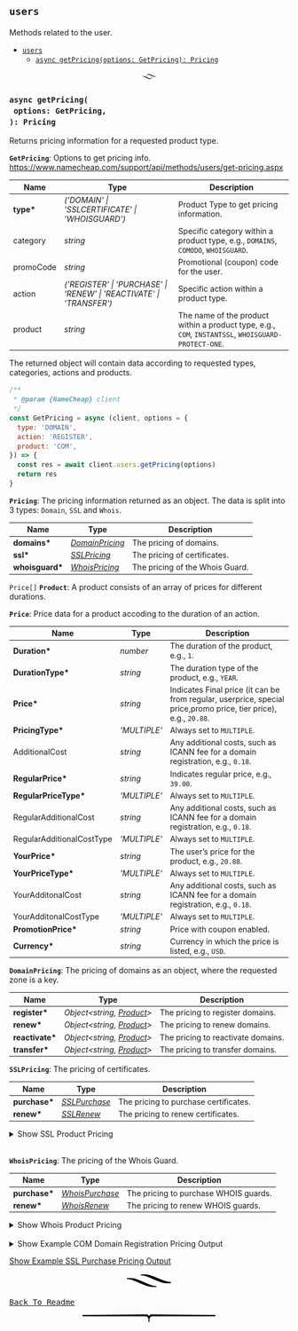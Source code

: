 ## `users`

Methods related to the user.

- [`users`](#users)
  * [`async getPricing(options: GetPricing): Pricing`](#async-getpricingoptions-getpricing-pricing)

<p align="center"><a href="#table-of-contents"><img src="/.documentary/section-breaks/0.svg?sanitize=true" width="25"></a></p>

### `async getPricing(`<br/>&nbsp;&nbsp;`options: GetPricing,`<br/>`): Pricing`

Returns pricing information for a requested product type.

__<a name="type-getpricing">`GetPricing`</a>__: Options to get pricing info. https://www.namecheap.com/support/api/methods/users/get-pricing.aspx

|   Name    |                                     Type                                     |                                             Description                                             |
| --------- | ---------------------------------------------------------------------------- | --------------------------------------------------------------------------------------------------- |
| __type*__ | <em>('DOMAIN' \| 'SSLCERTIFICATE' \| 'WHOISGUARD')</em>                      | Product Type to get pricing information.                                                            |
| category  | <em>string</em>                                                              | Specific category within a product type, e.g., `DOMAINS`, `COMODO`, `WHOISGUARD`.                   |
| promoCode | <em>string</em>                                                              | Promotional (coupon) code for the user.                                                             |
| action    | <em>('REGISTER' \| 'PURCHASE' \| 'RENEW' \| 'REACTIVATE' \| 'TRANSFER')</em> | Specific action within a product type.                                                              |
| product   | <em>string</em>                                                              | The name of the product within a product type, e.g., `COM`, `INSTANTSSL`, `WHOISGUARD-PROTECT-ONE`. |

The returned object will contain data according to requested types, categories, actions and products.

```js
/**
 * @param {NameCheap} client
 */
const GetPricing = async (client, options = {
  type: 'DOMAIN',
  action: 'REGISTER',
  product: 'COM',
}) => {
  const res = await client.users.getPricing(options)
  return res
}
```

__<a name="type-pricing">`Pricing`</a>__: The pricing information returned as an object. The data is split into 3 types: `Domain`, `SSL` and `Whois`.

|      Name       |                                                                   Type                                                                   |           Description           |
| --------------- | ---------------------------------------------------------------------------------------------------------------------------------------- | ------------------------------- |
| __domains*__    | <em><a href="#type-domainpricing" title="The pricing of domains as an object, where the requested zone is a key.">DomainPricing</a></em> | The pricing of domains.         |
| __ssl*__        | <em><a href="#type-sslpricing" title="The pricing of certificates.">SSLPricing</a></em>                                                  | The pricing of certificates.    |
| __whoisguard*__ | <em><a href="#type-whoispricing" title="The pricing of the Whois Guard.">WhoisPricing</a></em>                                           | The pricing of the Whois Guard. |

`Price[]` __<a name="type-product">`Product`</a>__: A product consists of an array of prices for different durations.

__<a name="type-price">`Price`</a>__: Price data for a product accoding to the duration of an action.

|           Name            |        Type         |                                                   Description                                                    |
| ------------------------- | ------------------- | ---------------------------------------------------------------------------------------------------------------- |
| __Duration*__             | <em>number</em>     | The duration of the product, e.g., `1`.                                                                          |
| __DurationType*__         | <em>string</em>     | The duration type of the product, e.g., `YEAR`.                                                                  |
| __Price*__                | <em>string</em>     | Indicates Final price (it can be from regular, userprice, special price,promo price, tier price), e.g., `20.88`. |
| __PricingType*__          | <em>'MULTIPLE'</em> | Always set to `MULTIPLE`.                                                                                        |
| AdditionalCost            | <em>string</em>     | Any additional costs, such as ICANN fee for a domain registration, e.g., `0.18`.                                 |
| __RegularPrice*__         | <em>string</em>     | Indicates regular price, e.g., `39.00`.                                                                          |
| __RegularPriceType*__     | <em>'MULTIPLE'</em> | Always set to `MULTIPLE`.                                                                                        |
| RegularAdditionalCost     | <em>string</em>     | Any additional costs, such as ICANN fee for a domain registration, e.g., `0.18`.                                 |
| RegularAdditionalCostType | <em>'MULTIPLE'</em> | Always set to `MULTIPLE`.                                                                                        |
| __YourPrice*__            | <em>string</em>     | The user’s price for the product, e.g., `20.88`.                                                                 |
| __YourPriceType*__        | <em>'MULTIPLE'</em> | Always set to `MULTIPLE`.                                                                                        |
| YourAdditonalCost         | <em>string</em>     | Any additional costs, such as ICANN fee for a domain registration, e.g., `0.18`.                                 |
| YourAdditonalCostType     | <em>'MULTIPLE'</em> | Always set to `MULTIPLE`.                                                                                        |
| __PromotionPrice*__       | <em>string</em>     | Price with coupon enabled.                                                                                       |
| __Currency*__             | <em>string</em>     | Currency in which the price is listed, e.g., `USD`.                                                              |

__<a name="type-domainpricing">`DomainPricing`</a>__: The pricing of domains as an object, where the requested zone is a key.

|      Name       |                                                                     Type                                                                     |            Description             |
| --------------- | -------------------------------------------------------------------------------------------------------------------------------------------- | ---------------------------------- |
| __register*__   | <em>Object&lt;string, <a href="#type-product" title="A product consists of an array of prices for different durations.">Product</a>&gt;</em> | The pricing to register domains.   |
| __renew*__      | <em>Object&lt;string, <a href="#type-product" title="A product consists of an array of prices for different durations.">Product</a>&gt;</em> | The pricing to renew domains.      |
| __reactivate*__ | <em>Object&lt;string, <a href="#type-product" title="A product consists of an array of prices for different durations.">Product</a>&gt;</em> | The pricing to reactivate domains. |
| __transfer*__   | <em>Object&lt;string, <a href="#type-product" title="A product consists of an array of prices for different durations.">Product</a>&gt;</em> | The pricing to transfer domains.   |

__<a name="type-sslpricing">`SSLPricing`</a>__: The pricing of certificates.

|     Name      |                                                Type                                                |              Description              |
| ------------- | -------------------------------------------------------------------------------------------------- | ------------------------------------- |
| __purchase*__ | <em><a href="#type-sslpurchase" title="The pricing to purchase certificates.">SSLPurchase</a></em> | The pricing to purchase certificates. |
| __renew*__    | <em><a href="#type-sslrenew" title="The pricing to renew certificates.">SSLRenew</a></em>          | The pricing to renew certificates.    |

<details>
<summary>Show SSL Product Pricing</summary>

__<a name="type-sslpurchase">`SSLPurchase`</a>__: The pricing to purchase certificates.

|                     Name                     |                                                          Type                                                          |                                                                    Description                                                                    |
| -------------------------------------------- | ---------------------------------------------------------------------------------------------------------------------- | ------------------------------------------------------------------------------------------------------------------------------------------------- |
| __instantssl*__                              | <em><a href="#type-product" title="A product consists of an array of prices for different durations.">Product</a></em> | _InstantSSL_ https://www.namecheap.com/security/ssl-certificates/comodo/instantssl.aspx. 1-year purchase: `20.88 USD`                             |
| __positivessl*__                             | <em><a href="#type-product" title="A product consists of an array of prices for different durations.">Product</a></em> | _PositiveSSL_ https://www.namecheap.com/security/ssl-certificates/comodo/positivessl.aspx. 1-year purchase: `8.88 USD`                            |
| __positivesslWildcard*__                     | <em><a href="#type-product" title="A product consists of an array of prices for different durations.">Product</a></em> | _PositiveSSL Wildcard_ https://www.namecheap.com/security/ssl-certificates/comodo/positivessl-wildcard.aspx. 1-year purchase: `76.88 USD`         |
| __premiumssl*__                              | <em><a href="#type-product" title="A product consists of an array of prices for different durations.">Product</a></em> | _PremiumSSL_ https://www.namecheap.com/security/ssl-certificates/comodo/premiumssl.aspx. 1-year purchase: `79.00 USD`                             |
| __quicksslPremium*__                         | <em><a href="#type-product" title="A product consists of an array of prices for different durations.">Product</a></em> | 1-year purchase: `56.88 USD`                                                                                                                      |
| __rapidssl*__                                | <em><a href="#type-product" title="A product consists of an array of prices for different durations.">Product</a></em> | 1-year purchase: `10.95 USD`                                                                                                                      |
| __rapidsslWildcard*__                        | <em><a href="#type-product" title="A product consists of an array of prices for different durations.">Product</a></em> | 1-year purchase: `148.88 USD`                                                                                                                     |
| __secureSite*__                              | <em><a href="#type-product" title="A product consists of an array of prices for different durations.">Product</a></em> | 1-year purchase: `285.88 USD`                                                                                                                     |
| __secureSitePro*__                           | <em><a href="#type-product" title="A product consists of an array of prices for different durations.">Product</a></em> | 1-year purchase: `675.88 USD`                                                                                                                     |
| __secureSiteProWithEv*__                     | <em><a href="#type-product" title="A product consists of an array of prices for different durations.">Product</a></em> | 1-year purchase: `961.88 USD`                                                                                                                     |
| __secureSiteWithEv*__                        | <em><a href="#type-product" title="A product consists of an array of prices for different durations.">Product</a></em> | 1-year purchase: `666.88 USD`                                                                                                                     |
| __trueBusinessid*__                          | <em><a href="#type-product" title="A product consists of an array of prices for different durations.">Product</a></em> | 1-year purchase: `98.00 USD`                                                                                                                      |
| __trueBusinessidWildcard*__                  | <em><a href="#type-product" title="A product consists of an array of prices for different durations.">Product</a></em> | 1-year purchase: `389.00 USD`                                                                                                                     |
| __trueBusinessidWithEv*__                    | <em><a href="#type-product" title="A product consists of an array of prices for different durations.">Product</a></em> | 1-year purchase: `179.00 USD`                                                                                                                     |
| __premiumsslWildcard*__                      | <em><a href="#type-product" title="A product consists of an array of prices for different durations.">Product</a></em> | _PremiumSSL Wildcard_ https://www.namecheap.com/security/ssl-certificates/comodo/premiumssl-wildcard.aspx. 1-year purchase: `169.00 USD`          |
| __essentialssl*__                            | <em><a href="#type-product" title="A product consists of an array of prices for different durations.">Product</a></em> | _EssentialSSL_ https://www.namecheap.com/security/ssl-certificates/comodo/essentialssl.aspx. 1-year purchase: `18.88 USD`                         |
| __essentialsslWildcard*__                    | <em><a href="#type-product" title="A product consists of an array of prices for different durations.">Product</a></em> | _EssentialSSL Wildcard_ https://www.namecheap.com/security/ssl-certificates/comodo/essentialssl-wildcard.aspx. 1-year purchase: `74.88 USD`       |
| __evSsl*__                                   | <em><a href="#type-product" title="A product consists of an array of prices for different durations.">Product</a></em> | _EV SSL_ https://www.namecheap.com/security/ssl-certificates/comodo/ev.aspx. 1-year purchase: `78.88 USD`                                         |
| __instantsslPro*__                           | <em><a href="#type-product" title="A product consists of an array of prices for different durations.">Product</a></em> | _InstantSSL Pro_ https://www.namecheap.com/security/ssl-certificates/comodo/instantssl-pro.aspx. 1-year purchase: `38.88 USD`                     |
| __ssl123*__                                  | <em><a href="#type-product" title="A product consists of an array of prices for different durations.">Product</a></em> | 1-year purchase: `39.00 USD`                                                                                                                      |
| __sslWebServer*__                            | <em><a href="#type-product" title="A product consists of an array of prices for different durations.">Product</a></em> | 1-year purchase: `88.88 USD`                                                                                                                      |
| __sslWebserverEv*__                          | <em><a href="#type-product" title="A product consists of an array of prices for different durations.">Product</a></em> | 1-year purchase: `163.88 USD`                                                                                                                     |
| __comodossl*__                               | <em><a href="#type-product" title="A product consists of an array of prices for different durations.">Product</a></em> | 1-year purchase: `35.00 USD`                                                                                                                      |
| __comodosslWildcard*__                       | <em><a href="#type-product" title="A product consists of an array of prices for different durations.">Product</a></em> | 1-year purchase: `170.00 USD`                                                                                                                     |
| __comodosslMultiDomainSsl*__                 | <em><a href="#type-product" title="A product consists of an array of prices for different durations.">Product</a></em> | _Multi-Domain SSL_ https://www.namecheap.com/security/ssl-certificates/comodo/multi-domain-ssl.aspx. 1-year purchase: `89.88 USD`                 |
| __comodosslMultiDomainSslMoresans*__         | <em><a href="#type-product" title="A product consists of an array of prices for different durations.">Product</a></em> | 1-year purchase: `0.00 USD`                                                                                                                       |
| __comodosslEvMultiDomainSsl*__               | <em><a href="#type-product" title="A product consists of an array of prices for different durations.">Product</a></em> | _EV Multi-Domain SSL_ https://www.namecheap.com/security/ssl-certificates/comodo/ev-multi-domain-ssl.aspx. 1-year purchase: `168.88 USD`          |
| __comodosslEvMultiDomainSslMoresans*__       | <em><a href="#type-product" title="A product consists of an array of prices for different durations.">Product</a></em> | 1-year purchase: `0.00 USD`                                                                                                                       |
| __positivesslMultiDomain*__                  | <em><a href="#type-product" title="A product consists of an array of prices for different durations.">Product</a></em> | _PositiveSSL Multi-Domain_ https://www.namecheap.com/security/ssl-certificates/comodo/positivessl-multi-domain.aspx. 1-year purchase: `29.88 USD` |
| __positivesslMultiDomainMoresans*__          | <em><a href="#type-product" title="A product consists of an array of prices for different durations.">Product</a></em> | 1-year purchase: `0.00 USD`                                                                                                                       |
| __trueBusinessidMultiDomain*__               | <em><a href="#type-product" title="A product consists of an array of prices for different durations.">Product</a></em> | 1-year purchase: `179.88 USD`                                                                                                                     |
| __trueBusinessidMultiDomainMoresans*__       | <em><a href="#type-product" title="A product consists of an array of prices for different durations.">Product</a></em> | 1-year purchase: `0.00 USD`                                                                                                                       |
| __trueBusinessidWithEvMultiDomain*__         | <em><a href="#type-product" title="A product consists of an array of prices for different durations.">Product</a></em> | 1-year purchase: `237.88 USD`                                                                                                                     |
| __trueBusinessidWithEvMultiDomainMoresans*__ | <em><a href="#type-product" title="A product consists of an array of prices for different durations.">Product</a></em> | 1-year purchase: `0.00 USD`                                                                                                                       |
| __unifiedCommunications*__                   | <em><a href="#type-product" title="A product consists of an array of prices for different durations.">Product</a></em> | _Unified Communications_ https://www.namecheap.com/security/ssl-certificates/comodo/unified-communications.aspx. 1-year purchase: `89.88 USD`     |
| __unifiedCommunicationsMoresans*__           | <em><a href="#type-product" title="A product consists of an array of prices for different durations.">Product</a></em> | 1-year purchase: `0.00 USD`                                                                                                                       |
| __secureSiteMoresans*__                      | <em><a href="#type-product" title="A product consists of an array of prices for different durations.">Product</a></em> | 1-year purchase: `0.00 USD`                                                                                                                       |
| __quicksslPremiumMoresans*__                 | <em><a href="#type-product" title="A product consists of an array of prices for different durations.">Product</a></em> | 1-year purchase: `0.00 USD`                                                                                                                       |
| __secureSiteProMoresans*__                   | <em><a href="#type-product" title="A product consists of an array of prices for different durations.">Product</a></em> | 1-year purchase: `0.00 USD`                                                                                                                       |
| __secureSiteProWithEvMoresans*__             | <em><a href="#type-product" title="A product consists of an array of prices for different durations.">Product</a></em> | 1-year purchase: `0.00 USD`                                                                                                                       |
| __secureSiteWithEvMoresans*__                | <em><a href="#type-product" title="A product consists of an array of prices for different durations.">Product</a></em> | 1-year purchase: `0.00 USD`                                                                                                                       |
| __sgcSuperCertsMoresans*__                   | <em><a href="#type-product" title="A product consists of an array of prices for different durations.">Product</a></em> | 1-year purchase: `0.00 USD`                                                                                                                       |
| __sslWebServerMoresans*__                    | <em><a href="#type-product" title="A product consists of an array of prices for different durations.">Product</a></em> | 1-year purchase: `0.00 USD`                                                                                                                       |
| __sslWebserverEvMoresans*__                  | <em><a href="#type-product" title="A product consists of an array of prices for different durations.">Product</a></em> | 1-year purchase: `0.00 USD`                                                                                                                       |

__<a name="type-sslrenew">`SSLRenew`</a>__: The pricing to renew certificates.

|                 Name                 |                                                          Type                                                          |                                                                   Description                                                                    |
| ------------------------------------ | ---------------------------------------------------------------------------------------------------------------------- | ------------------------------------------------------------------------------------------------------------------------------------------------ |
| __instantssl*__                      | <em><a href="#type-product" title="A product consists of an array of prices for different durations.">Product</a></em> | _InstantSSL_ https://www.namecheap.com/security/ssl-certificates/comodo/instantssl.aspx. 1-year renewal: `31.98 USD`                             |
| __positivessl*__                     | <em><a href="#type-product" title="A product consists of an array of prices for different durations.">Product</a></em> | _PositiveSSL_ https://www.namecheap.com/security/ssl-certificates/comodo/positivessl.aspx. 1-year renewal: `7.28 USD`                            |
| __positivesslWildcard*__             | <em><a href="#type-product" title="A product consists of an array of prices for different durations.">Product</a></em> | _PositiveSSL Wildcard_ https://www.namecheap.com/security/ssl-certificates/comodo/positivessl-wildcard.aspx. 1-year renewal: `77.08 USD`         |
| __premiumssl*__                      | <em><a href="#type-product" title="A product consists of an array of prices for different durations.">Product</a></em> | _PremiumSSL_ https://www.namecheap.com/security/ssl-certificates/comodo/premiumssl.aspx. 1-year renewal: `64.78 USD`                             |
| __quicksslPremium*__                 | <em><a href="#type-product" title="A product consists of an array of prices for different durations.">Product</a></em> | 1-year renewal: `46.64 USD`                                                                                                                      |
| __rapidssl*__                        | <em><a href="#type-product" title="A product consists of an array of prices for different durations.">Product</a></em> | 1-year renewal: `8.98 USD`                                                                                                                       |
| __rapidsslWildcard*__                | <em><a href="#type-product" title="A product consists of an array of prices for different durations.">Product</a></em> | 1-year renewal: `122.08 USD`                                                                                                                     |
| __secureSite*__                      | <em><a href="#type-product" title="A product consists of an array of prices for different durations.">Product</a></em> | 1-year renewal: `234.42 USD`                                                                                                                     |
| __secureSitePro*__                   | <em><a href="#type-product" title="A product consists of an array of prices for different durations.">Product</a></em> | 1-year renewal: `554.22 USD`                                                                                                                     |
| __secureSiteProWithEv*__             | <em><a href="#type-product" title="A product consists of an array of prices for different durations.">Product</a></em> | 1-year renewal: `788.74 USD`                                                                                                                     |
| __secureSiteWithEv*__                | <em><a href="#type-product" title="A product consists of an array of prices for different durations.">Product</a></em> | 1-year renewal: `546.84 USD`                                                                                                                     |
| __trueBusinessid*__                  | <em><a href="#type-product" title="A product consists of an array of prices for different durations.">Product</a></em> | 1-year renewal: `80.36 USD`                                                                                                                      |
| __trueBusinessidWildcard*__          | <em><a href="#type-product" title="A product consists of an array of prices for different durations.">Product</a></em> | 1-year renewal: `318.98 USD`                                                                                                                     |
| __trueBusinessidWithEv*__            | <em><a href="#type-product" title="A product consists of an array of prices for different durations.">Product</a></em> | 1-year renewal: `146.78 USD`                                                                                                                     |
| __ssl123*__                          | <em><a href="#type-product" title="A product consists of an array of prices for different durations.">Product</a></em> | 1-year renewal: `31.98 USD`                                                                                                                      |
| __sslWebServer*__                    | <em><a href="#type-product" title="A product consists of an array of prices for different durations.">Product</a></em> | 1-year renewal: `72.88 USD`                                                                                                                      |
| __sslWebserverEv*__                  | <em><a href="#type-product" title="A product consists of an array of prices for different durations.">Product</a></em> | 1-year renewal: `134.38 USD`                                                                                                                     |
| __essentialssl*__                    | <em><a href="#type-product" title="A product consists of an array of prices for different durations.">Product</a></em> | _EssentialSSL_ https://www.namecheap.com/security/ssl-certificates/comodo/essentialssl.aspx. 1-year renewal: `18.88 USD`                         |
| __essentialsslWildcard*__            | <em><a href="#type-product" title="A product consists of an array of prices for different durations.">Product</a></em> | _EssentialSSL Wildcard_ https://www.namecheap.com/security/ssl-certificates/comodo/essentialssl-wildcard.aspx. 1-year renewal: `74.88 USD`       |
| __evSsl*__                           | <em><a href="#type-product" title="A product consists of an array of prices for different durations.">Product</a></em> | _EV SSL_ https://www.namecheap.com/security/ssl-certificates/comodo/ev.aspx. 1-year renewal: `118.90 USD`                                        |
| __instantsslPro*__                   | <em><a href="#type-product" title="A product consists of an array of prices for different durations.">Product</a></em> | _InstantSSL Pro_ https://www.namecheap.com/security/ssl-certificates/comodo/instantssl-pro.aspx. 1-year renewal: `48.38 USD`                     |
| __premiumsslWildcard*__              | <em><a href="#type-product" title="A product consists of an array of prices for different durations.">Product</a></em> | _PremiumSSL Wildcard_ https://www.namecheap.com/security/ssl-certificates/comodo/premiumssl-wildcard.aspx. 1-year renewal: `138.58 USD`          |
| __comodossl*__                       | <em><a href="#type-product" title="A product consists of an array of prices for different durations.">Product</a></em> | 1-year renewal: `28.70 USD`                                                                                                                      |
| __comodosslMultiDomainSsl*__         | <em><a href="#type-product" title="A product consists of an array of prices for different durations.">Product</a></em> | _Multi-Domain SSL_ https://www.namecheap.com/security/ssl-certificates/comodo/multi-domain-ssl.aspx. 1-year renewal: `73.70 USD`                 |
| __comodosslEvMultiDomainSsl*__       | <em><a href="#type-product" title="A product consists of an array of prices for different durations.">Product</a></em> | _EV Multi-Domain SSL_ https://www.namecheap.com/security/ssl-certificates/comodo/ev-multi-domain-ssl.aspx. 1-year renewal: `203.26 USD`          |
| __positivesslMultiDomain*__          | <em><a href="#type-product" title="A product consists of an array of prices for different durations.">Product</a></em> | _PositiveSSL Multi-Domain_ https://www.namecheap.com/security/ssl-certificates/comodo/positivessl-multi-domain.aspx. 1-year renewal: `24.50 USD` |
| __trueBusinessidMultiDomain*__       | <em><a href="#type-product" title="A product consists of an array of prices for different durations.">Product</a></em> | 1-year renewal: `147.50 USD`                                                                                                                     |
| __trueBusinessidWithEvMultiDomain*__ | <em><a href="#type-product" title="A product consists of an array of prices for different durations.">Product</a></em> | 1-year renewal: `195.06 USD`                                                                                                                     |
| __unifiedCommunications*__           | <em><a href="#type-product" title="A product consists of an array of prices for different durations.">Product</a></em> | _Unified Communications_ https://www.namecheap.com/security/ssl-certificates/comodo/unified-communications.aspx. 1-year renewal: `73.70 USD`     |
</details>
<br/>

__<a name="type-whoispricing">`WhoisPricing`</a>__: The pricing of the Whois Guard.

|     Name      |                                                  Type                                                  |              Description              |
| ------------- | ------------------------------------------------------------------------------------------------------ | ------------------------------------- |
| __purchase*__ | <em><a href="#type-whoispurchase" title="The pricing to purchase WHOIS guards.">WhoisPurchase</a></em> | The pricing to purchase WHOIS guards. |
| __renew*__    | <em><a href="#type-whoisrenew" title="The pricing to renew WHOIS guards.">WhoisRenew</a></em>          | The pricing to renew WHOIS guards.    |

<details>
<summary>Show Whois Product Pricing</summary>

__<a name="type-whoispurchase">`WhoisPurchase`</a>__: The pricing to purchase WHOIS guards.

|           Name            |                                                          Type                                                          |         Description         |
| ------------------------- | ---------------------------------------------------------------------------------------------------------------------- | --------------------------- |
| __whoisguard5Pack*__      | <em><a href="#type-product" title="A product consists of an array of prices for different durations.">Product</a></em> | 1-year purchase: `7.88 USD` |
| __whoisguardDualPack*__   | <em><a href="#type-product" title="A product consists of an array of prices for different durations.">Product</a></em> | 1-year purchase: `4.88 USD` |
| __whoisguardProtectOne*__ | <em><a href="#type-product" title="A product consists of an array of prices for different durations.">Product</a></em> | 1-year purchase: `0.00 USD` |

__<a name="type-whoisrenew">`WhoisRenew`</a>__: The pricing to renew WHOIS guards.

|           Name            |                                                          Type                                                          |        Description         |
| ------------------------- | ---------------------------------------------------------------------------------------------------------------------- | -------------------------- |
| __whoisguardProtectOne*__ | <em><a href="#type-product" title="A product consists of an array of prices for different durations.">Product</a></em> | 1-year renewal: `0.00 USD` |
</details>
<br/>

<details>
<summary>Show Example COM Domain Registration Pricing Output</summary>

```json5
{
  "domains": {
    "register": {
      "com": [
        {
          "Duration": 1,
          "DurationType": "YEAR",
          "Price": "8.88",
          "PricingType": "MULTIPLE",
          "AdditionalCost": "0.18",
          "RegularPrice": "10.98",
          "RegularPriceType": "MULTIPLE",
          "RegularAdditionalCost": "0.18",
          "RegularAdditionalCostType": "MULTIPLE",
          "YourPrice": "8.88",
          "YourPriceType": "MULTIPLE",
          "YourAdditonalCost": "0.18",
          "YourAdditonalCostType": "MULTIPLE",
          "PromotionPrice": "0.0",
          "Currency": "USD"
        },
        {
          "Duration": 2,
          "DurationType": "YEAR",
          "Price": "10.88",
          "PricingType": "MULTIPLE",
          "AdditionalCost": "0.18",
          "RegularPrice": "10.88",
          "RegularPriceType": "MULTIPLE",
          "RegularAdditionalCost": "0.18",
          "RegularAdditionalCostType": "MULTIPLE",
          "YourPrice": "10.88",
          "YourPriceType": "MULTIPLE",
          "YourAdditonalCost": "0.18",
          "YourAdditonalCostType": "MULTIPLE",
          "PromotionPrice": "0.0",
          "Currency": "USD"
        },
        {
          "Duration": 3,
          "DurationType": "YEAR",
          "Price": "10.78",
          "PricingType": "MULTIPLE",
          "AdditionalCost": "0.18",
          "RegularPrice": "10.78",
          "RegularPriceType": "MULTIPLE",
          "RegularAdditionalCost": "0.18",
          "RegularAdditionalCostType": "MULTIPLE",
          "YourPrice": "10.78",
          "YourPriceType": "MULTIPLE",
          "YourAdditonalCost": "0.18",
          "YourAdditonalCostType": "MULTIPLE",
          "PromotionPrice": "0.0",
          "Currency": "USD"
        },
        {
          "Duration": 4,
          "DurationType": "YEAR",
          "Price": "10.68",
          "PricingType": "MULTIPLE",
          "AdditionalCost": "0.18",
          "RegularPrice": "10.68",
          "RegularPriceType": "MULTIPLE",
          "RegularAdditionalCost": "0.18",
          "RegularAdditionalCostType": "MULTIPLE",
          "YourPrice": "10.68",
          "YourPriceType": "MULTIPLE",
          "YourAdditonalCost": "0.18",
          "YourAdditonalCostType": "MULTIPLE",
          "PromotionPrice": "0.0",
          "Currency": "USD"
        },
        {
          "Duration": 5,
          "DurationType": "YEAR",
          "Price": "10.58",
          "PricingType": "MULTIPLE",
          "AdditionalCost": "0.18",
          "RegularPrice": "10.58",
          "RegularPriceType": "MULTIPLE",
          "RegularAdditionalCost": "0.18",
          "RegularAdditionalCostType": "MULTIPLE",
          "YourPrice": "10.58",
          "YourPriceType": "MULTIPLE",
          "YourAdditonalCost": "0.18",
          "YourAdditonalCostType": "MULTIPLE",
          "PromotionPrice": "0.0",
          "Currency": "USD"
        },
        {
          "Duration": 6,
          "DurationType": "YEAR",
          "Price": "10.58",
          "PricingType": "MULTIPLE",
          "AdditionalCost": "0.18",
          "RegularPrice": "10.58",
          "RegularPriceType": "MULTIPLE",
          "RegularAdditionalCost": "0.18",
          "RegularAdditionalCostType": "MULTIPLE",
          "YourPrice": "10.58",
          "YourPriceType": "MULTIPLE",
          "YourAdditonalCost": "0.18",
          "YourAdditonalCostType": "MULTIPLE",
          "PromotionPrice": "0.0",
          "Currency": "USD"
        },
        {
          "Duration": 7,
          "DurationType": "YEAR",
          "Price": "10.58",
          "PricingType": "MULTIPLE",
          "AdditionalCost": "0.18",
          "RegularPrice": "10.58",
          "RegularPriceType": "MULTIPLE",
          "RegularAdditionalCost": "0.18",
          "RegularAdditionalCostType": "MULTIPLE",
          "YourPrice": "10.58",
          "YourPriceType": "MULTIPLE",
          "YourAdditonalCost": "0.18",
          "YourAdditonalCostType": "MULTIPLE",
          "PromotionPrice": "0.0",
          "Currency": "USD"
        },
        {
          "Duration": 8,
          "DurationType": "YEAR",
          "Price": "10.58",
          "PricingType": "MULTIPLE",
          "AdditionalCost": "0.18",
          "RegularPrice": "10.58",
          "RegularPriceType": "MULTIPLE",
          "RegularAdditionalCost": "0.18",
          "RegularAdditionalCostType": "MULTIPLE",
          "YourPrice": "10.58",
          "YourPriceType": "MULTIPLE",
          "YourAdditonalCost": "0.18",
          "YourAdditonalCostType": "MULTIPLE",
          "PromotionPrice": "0.0",
          "Currency": "USD"
        },
        {
          "Duration": 9,
          "DurationType": "YEAR",
          "Price": "10.58",
          "PricingType": "MULTIPLE",
          "AdditionalCost": "0.18",
          "RegularPrice": "10.58",
          "RegularPriceType": "MULTIPLE",
          "RegularAdditionalCost": "0.18",
          "RegularAdditionalCostType": "MULTIPLE",
          "YourPrice": "10.58",
          "YourPriceType": "MULTIPLE",
          "YourAdditonalCost": "0.18",
          "YourAdditonalCostType": "MULTIPLE",
          "PromotionPrice": "0.0",
          "Currency": "USD"
        },
        {
          "Duration": 10,
          "DurationType": "YEAR",
          "Price": "10.58",
          "PricingType": "MULTIPLE",
          "AdditionalCost": "0.18",
          "RegularPrice": "10.58",
          "RegularPriceType": "MULTIPLE",
          "RegularAdditionalCost": "0.18",
          "RegularAdditionalCostType": "MULTIPLE",
          "YourPrice": "10.58",
          "YourPriceType": "MULTIPLE",
          "YourAdditonalCost": "0.18",
          "YourAdditonalCostType": "MULTIPLE",
          "PromotionPrice": "0.0",
          "Currency": "USD"
        }
      ]
    }
  }
}
```
</details>

[Show Example SSL Purchase Pricing Output](https://github.com/rqt/namecheap/blob/master/doc/ssl-pricing.md)



<p align="center"><a href="#table-of-contents"><img src="/.documentary/section-breaks/1.svg?sanitize=true"></a></p>

<kbd><a href="/">Back To Readme</a></kbd>

<p align="center"><a href="#table-of-contents"><img src="/.documentary/section-breaks/-1.svg?sanitize=true"></a></p>